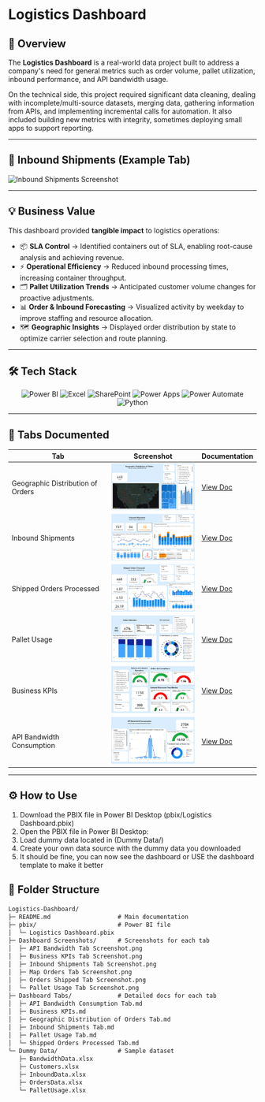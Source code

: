 # Logistics Dashboard

## 📖 Overview
The **Logistics Dashboard** is a real-world data project built to address a company's need for general metrics such as order volume, pallet utilization, inbound performance, and API bandwidth usage.  

On the technical side, this project required significant data cleaning, dealing with incomplete/multi-source datasets, merging data, gathering information from APIs, and implementing incremental calls for automation. It also included building new metrics with integrity, sometimes deploying small apps to support reporting.

---

## 🚚 Inbound Shipments (Example Tab)

![Inbound Shipments Screenshot](Dashboard%20Screenshots/Inbound%20Shipments%20GIF.gif)

---

## 💡 Business Value
This dashboard provided **tangible impact** to logistics operations:

- 📦 **SLA Control** → Identified containers out of SLA, enabling root-cause analysis and achieving revenue.  
- ⚡ **Operational Efficiency** → Reduced inbound processing times, increasing container throughput.  
- 🗂️ **Pallet Utilization Trends** → Anticipated customer volume changes for proactive adjustments.  
- 📊 **Order & Inbound Forecasting** → Visualized activity by weekday to improve staffing and resource allocation.  
- 🗺️ **Geographic Insights** → Displayed order distribution by state to optimize carrier selection and route planning.  

---

## 🛠️ Tech Stack

<p align="center">
  <img src="https://cdn.jsdelivr.net/gh/simple-icons/simple-icons/icons/powerbi.svg" width="40" title="Power BI"/>
  <img src="https://cdn.jsdelivr.net/gh/simple-icons/simple-icons/icons/microsoftexcel.svg" width="40" title="Excel"/>
  <img src="https://cdn.jsdelivr.net/gh/simple-icons/simple-icons/icons/microsoftsharepoint.svg" width="40" title="SharePoint"/>
  <img src="https://cdn.jsdelivr.net/gh/simple-icons/simple-icons/icons/powerapps.svg" width="40" title="Power Apps"/>
  <img src="https://cdn.jsdelivr.net/gh/simple-icons/simple-icons/icons/powerautomate.svg" width="40" title="Power Automate"/>
  <img src="https://cdn.jsdelivr.net/gh/devicons/devicon/icons/python/python-original.svg" width="40" title="Python"/>
</p>

---

## 📑 Tabs Documented

| Tab | Screenshot | Documentation |
|-----|------------|---------------|
| Geographic Distribution of Orders | <img src="Dashboard%20Screenshots/Map%20Orders%20Tab%20Screenshot.png" width="200"/> | [View Doc](Dashboard%20Tabs/Geographic%20Distribution%20of%20Orders%20Tab.md) |
| Inbound Shipments | <img src="Dashboard%20Screenshots/Inbound%20Shipments%20Tab%20Screenshot.png" width="200"/> | [View Doc](Dashboard%20Tabs/Inbound%20Shipments%20Tab.md) |
| Shipped Orders Processed | <img src="Dashboard%20Screenshots/Orders%20Shipped%20Tab%20Screenshot.png" width="200"/> | [View Doc](Dashboard%20Tabs/Shipped%20Orders%20Processed%20Tab.md) |
| Pallet Usage | <img src="Dashboard%20Screenshots/Pallet%20Usage%20Tab%20Screenshot.png" width="200"/> | [View Doc](Dashboard%20Tabs/Pallet%20Usage%20Tab.md) |
| Business KPIs | <img src="Dashboard%20Screenshots/Business%20KPIs%20Tab%20Screenshot.png" width="200"/> | [View Doc](Dashboard%20Tabs/Business%20KPIs.md) |
| API Bandwidth Consumption | <img src="Dashboard%20Screenshots/API%20Bandwidth%20Tab%20Screenshot.png" width="200"/> | [View Doc](Dashboard%20Tabs/API%20Bandwidth%20Consumption%20Tab.md) |

---

## ⚙️ How to Use
1. Download the PBIX file in Power BI Desktop (pbix/Logistics Dashboard.pbix)
2. Open the PBIX file in Power BI Desktop:
3. Load dummy data located in (Dummy Data/)
4. Create your own data source with the dummy data you downloaded 
5. It should be fine, you can now see the dashboard or USE the dashboard template to make it better 

## 📂 Folder Structure

```text
Logistics-Dashboard/
├─ README.md                   # Main documentation
├─ pbix/                       # Power BI file
│  └─ Logistics Dashboard.pbix
├─ Dashboard Screenshots/      # Screenshots for each tab
│  ├─ API Bandwidth Tab Screenshot.png
│  ├─ Business KPIs Tab Screenshot.png
│  ├─ Inbound Shipments Tab Screenshot.png
│  ├─ Map Orders Tab Screenshot.png
│  ├─ Orders Shipped Tab Screenshot.png
│  └─ Pallet Usage Tab Screenshot.png
├─ Dashboard Tabs/             # Detailed docs for each tab
│  ├─ API Bandwidth Consumption Tab.md
│  ├─ Business KPIs.md
│  ├─ Geographic Distribution of Orders Tab.md
│  ├─ Inbound Shipments Tab.md
│  ├─ Pallet Usage Tab.md
│  └─ Shipped Orders Processed Tab.md
└─ Dummy Data/                 # Sample dataset
   ├─ BandwidthData.xlsx
   ├─ Customers.xlsx
   ├─ InboundData.xlsx
   ├─ OrdersData.xlsx
   └─ PalletUsage.xlsx